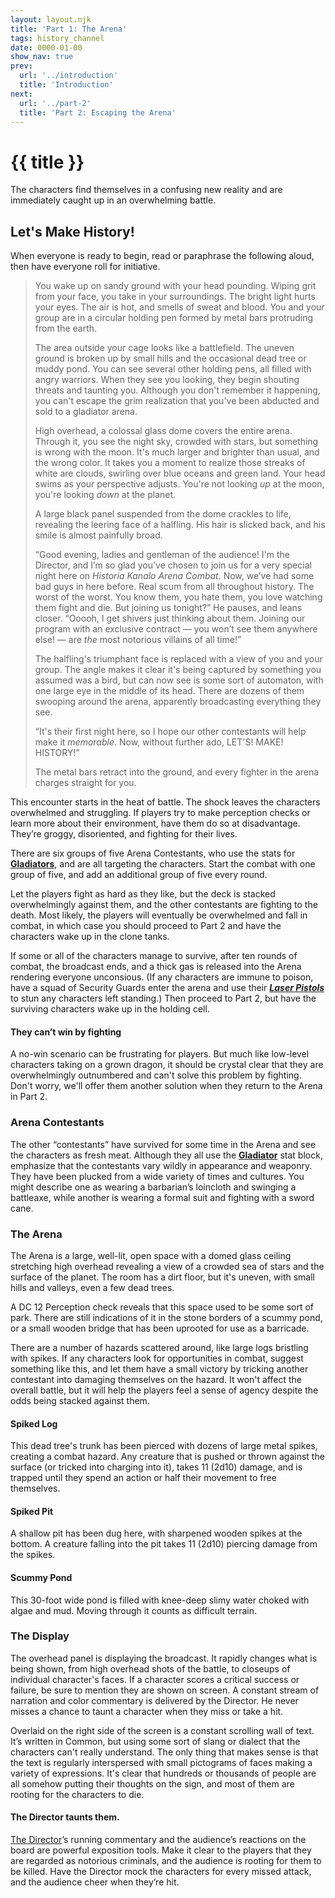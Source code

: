```yaml
---
layout: layout.njk
title: 'Part 1: The Arena'
tags: history_channel
date: 0000-01-00
show_nav: true
prev:
  url: '../introduction'
  title: 'Introduction'
next:
  url: '../part-2'
  title: 'Part 2: Escaping the Arena'
---
```


# {{ title }}

The characters find themselves in a confusing new reality and are immediately caught up in an overwhelming battle.

## Let's Make History!

When everyone is ready to begin, read or paraphrase the following aloud, then have everyone roll for initiative.

> You wake up on sandy ground with your head pounding. Wiping grit from your face, you take in your surroundings. The bright light hurts your eyes. The air is hot, and smells of sweat and blood. You and your group are in a circular holding pen formed by metal bars protruding from the earth.
>
> The area outside your cage looks like a battlefield. The uneven ground is broken up by small hills and the occasional dead tree or muddy pond. You can see several other holding pens, all filled with angry warriors. When they see you looking, they begin shouting threats and taunting you. Although you don't remember it happening, you can't escape the grim realization that you've been abducted and sold to a gladiator arena.
>
> High overhead, a colossal glass dome covers the entire arena. Through it, you see the night sky, crowded with stars, but something is wrong with the moon. It's much larger and brighter than usual, and the wrong color. It takes you a moment to realize those streaks of white are clouds, swirling over blue oceans and green land. Your head swims as your perspective adjusts. You're not looking _up_ at the moon, you're looking _down_ at the planet.
>
> A large black panel suspended from the dome crackles to life, revealing the leering face of a halfling. His hair is slicked back, and his smile is almost painfully broad.
>
> “Good evening, ladies and gentleman of the audience! I'm the Director, and I’m so glad you’ve chosen to join us for a very special night here on _Historia Kanalo Arena Combat_. Now, we’ve had some bad guys in here before. Real scum from all throughout history. The worst of the worst. You know them, you hate them, you love watching them fight and die. But joining us tonight?” He pauses, and leans closer. “Ooooh, I get shivers just thinking about them. Joining our program with an exclusive contract — you won’t see them anywhere else! — are _the_ most notorious villains of all time!”
>
> The halfling's triumphant face is replaced with a view of you and your group. The angle makes it clear it's being captured by something you assumed was a bird, but can now see is some sort of automaton, with one large eye in the middle of its head. There are dozens of them swooping around the arena, apparently broadcasting everything they see.
>
> “It's their first night here, so I hope our other contestants will help make it _memorable_. Now, without further ado, LET'S! MAKE! HISTORY!”
>
> The metal bars retract into the ground, and every fighter in the arena charges straight for you.

This encounter starts in the heat of battle. The shock leaves the characters overwhelmed and struggling. If players try to make perception checks or learn more about their environment, have them do so at disadvantage. They’re groggy, disoriented, and fighting for their lives.

There are six groups of five Arena Contestants, who use the stats for [**Gladiators**](https://www.dndbeyond.com/monsters/gladiator), and are all targeting the characters. Start the combat with one group of five, and add an additional group of five every round.

Let the players fight as hard as they like, but the deck is stacked overwhelmingly against them, and the other contestants are fighting to the death. Most likely, the players will eventually be overwhelmed and fall in combat, in which case you should proceed to Part 2 and have the characters wake up in the clone tanks.

If some or all of the characters manage to survive, after ten rounds of combat, the broadcast ends, and a thick gas is released into the Arena rendering everyone unconsious. (If any characters are immune to poison, have a squad of Security Guards enter the arena and use their [**_Laser Pistols_**](../appendix-magic-items/#laser-weapon) to stun any characters left standing.) Then proceed to Part 2, but have the surviving characters wake up in the holding cell.

<aside class="text--rules-sidebar">

#### They can’t win by fighting

A no-win scenario can be frustrating for players. But much like low-level characters taking on a grown dragon, it should be crystal clear that they are overwhelmingly outnumbered and can't solve this problem by fighting. Don't worry, we'll offer them another solution when they return to the Arena in Part 2.

</aside>

### Arena Contestants

The other “contestants” have survived for some time in the Arena and see the characters as fresh meat. Although they all use the [**Gladiator**](https://www.dndbeyond.com/monsters/gladiator) stat block, emphasize that the contestants vary wildly in appearance and weaponry. They have been plucked from a wide variety of times and cultures. You might describe one as wearing a barbarian’s loincloth and swinging a battleaxe, while another is wearing a formal suit and fighting with a sword cane.

### The Arena

The Arena is a large, well-lit, open space with a domed glass ceiling stretching high overhead revealing a view of a crowded sea of stars and the surface of the planet. The room has a dirt floor, but it's uneven, with small hills and valleys, even a few dead trees.

A DC 12 Perception check reveals that this space used to be some sort of park. There are still indications of it in the stone borders of a scummy pond, or a small wooden bridge that has been uprooted for use as a barricade.

There are a number of hazards scattered around, like large logs bristling with spikes. If any characters look for opportunities in combat, suggest something like this, and let them have a small victory by tricking another contestant into damaging themselves on the hazard. It won't affect the overall battle, but it will help the players feel a sense of agency despite the odds being stacked against them.

#### Spiked Log

This dead tree's trunk has been pierced with dozens of large metal spikes, creating a combat hazard. Any creature that is pushed or thrown against the surface (or tricked into charging into it), takes 11 (2d10) damage, and is trapped until they spend an action or half their movement to free themselves.

#### Spiked Pit

A shallow pit has been dug here, with sharpened wooden spikes at the bottom. A creature falling into the pit takes 11 (2d10) piercing damage from the spikes.

#### Scummy Pond

This 30-foot wide pond is filled with knee-deep slimy water choked with algae and mud. Moving through it counts as difficult terrain.

### The Display

The overhead panel is displaying the broadcast. It rapidly changes what is being shown, from high overhead shots of the battle, to closeups of individual character's faces. If a character scores a critical success or failure, be sure to mention they are shown on screen. A constant stream of narration and color commentary is delivered by the Director. He never misses a chance to taunt a character when they miss or take a hit.

Overlaid on the right side of the screen is a constant scrolling wall of text. It’s written in Common, but using some sort of slang or dialect that the characters can't really understand. The only thing that makes sense is that the text is regularly interspersed with small pictograms of faces making a variety of expressions. It's clear that hundreds or thousands of people are all somehow putting their thoughts on the sign, and most of them are rooting for the characters to die.

<aside class="text--rules-sidebar">

#### The Director taunts them.

[The Director](../deck-4/#the-director)’s running commentary and the audience’s reactions on the board are powerful exposition tools. Make it clear to the players that they are regarded as notorious criminals, and the audience is rooting for them to be killed. Have the Director mock the characters for every missed attack, and the audience cheer when they’re hit.

</aside>
